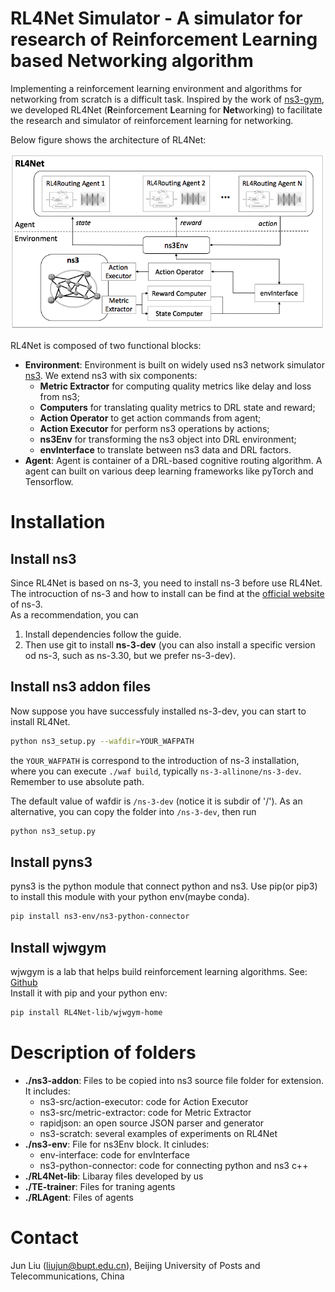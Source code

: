 <!--
 * @author: Jiawei Wu
 * @create time: 2020-03-19 20:58
 * @edit time: 2020-03-29 17:19
 * @FilePath: /README.md
 -->
# RL4Net Simulator - A simulator for research of Reinforcement Learning based Networking algorithm

Implementing a reinforcement learning environment and algorithms for networking from scratch is a difficult task. Inspired by the work of [ns3-gym](https://github.com/tkn-tub/ns3-gym), we developed RL4Net (<b>R</b>einforcement <b>L</b>earning for <b>Net</b>working) to facilitate the research and simulator of reinforcement learning for networking. 

Below figure shows the architecture of RL4Net:

<p align="center">
<img src="doc/RL4Net_architecture.png" alt="drawing" width="600"/>
</p>

RL4Net is composed of two functional blocks:  

- <b>Environment</b>: Environment is built on widely used ns3 network simulator [ns3](https://www.nsnam.org/). We extend ns3 with six components:   
    - <b>Metric Extractor</b> for computing quality metrics like delay and loss from ns3;   
    - <b>Computers</b> for translating quality metrics to DRL state and reward;  
    - <b>Action Operator</b> to get action commands from agent;  
    - <b>Action Executor</b> for perform ns3 operations by actions;   
    - <b>ns3Env</b> for transforming the ns3 object into DRL environment;   
    - <b>envInterface</b> to translate between ns3 data and DRL factors.     
- <b>Agent</b>: Agent is container of a DRL-based cognitive routing algorithm. A agent can built on various deep learning frameworks like pyTorch and Tensorflow.

# Installation  

## Install ns3  
Since RL4Net is based on ns-3, you need to install ns-3 before use RL4Net.  
The introcuction of ns-3 and how to install can be find at the [official website](https://www.nsnam.org/) of ns-3.  
As a recommendation, you can  

1. Install dependencies follow the guide.  
2. Then use git to install **ns-3-dev** (you can also install a specific version od ns-3, such as ns-3.30, but we prefer ns-3-dev). 

## Install ns3 addon files
Now suppose you have successfuly installed ns-3-dev, you can start to install RL4Net.  
```bash
python ns3_setup.py --wafdir=YOUR_WAFPATH
```
the `YOUR_WAFPATH` is correspond to the introduction of ns-3 installation, where you can execute `./waf build`, typically `ns-3-allinone/ns-3-dev`. Remember to use absolute path.  

The default value of  wafdir is `/ns-3-dev` (notice it is subdir of '/'). As an alternative, you can copy the folder into `/ns-3-dev`, then run  
```bash
python ns3_setup.py
```

## Install pyns3
pyns3 is the python module that connect python and ns3. Use pip(or pip3) to install this module with your python env(maybe conda).  
```bash
pip install ns3-env/ns3-python-connector
```

## Install wjwgym
wjwgym is a lab that helps build reinforcement learning algorithms. See: [Github](https://github.com/LampV/Reinforcement-Learning)  
Install it with pip and your python env:  
```bash
pip install RL4Net-lib/wjwgym-home
```

# Description of folders

- <b>./ns3-addon</b>: Files to be copied into ns3 source file folder for extension. It includes:
    - ns3-src/action-executor: code for Action Executor
    - ns3-src/metric-extractor: code for Metric Extractor
    - rapidjson: an open source JSON parser and generator
    - ns3-scratch: several examples of experiments on RL4Net
- <b>./ns3-env</b>: File for ns3Env block. It cinludes:
    - env-interface: code for envInterface
    - ns3-python-connector: code for connecting python and ns3 c++
- <b>./RL4Net-lib</b>: Libaray files developed by us
- <b>./TE-trainer</b>: Files for traning agents
- <b>./RLAgent</b>: Files of agents

# Contact

Jun Liu (liujun@bupt.edu.cn), Beijing University of Posts and Telecommunications, China

